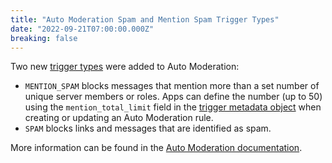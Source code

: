 ```yaml
---
title: "Auto Moderation Spam and Mention Spam Trigger Types"
date: "2022-09-21T07:00:00.000Z"
breaking: false
---
```


Two new [trigger types](#DOCS_RESOURCES_AUTO_MODERATION/auto-moderation-rule-object-trigger-types) were added to Auto Moderation:

* `MENTION_SPAM` blocks messages that mention more than a set number of unique server members or roles. Apps can define the number (up to 50) using the `mention_total_limit` field in the [trigger metadata object](#DOCS_RESOURCES_AUTO_MODERATION/auto-moderation-rule-object-trigger-metadata) when creating or updating an Auto Moderation rule.
* `SPAM` blocks links and messages that are identified as spam.

More information can be found in the [Auto Moderation documentation](#DOCS_RESOURCES_AUTO_MODERATION).
